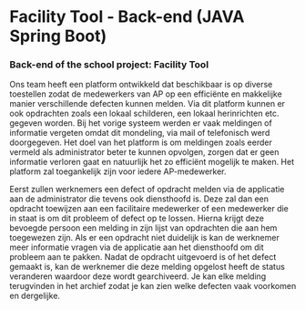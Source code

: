 # Facility Tool - Back-end (JAVA Spring Boot)
### Back-end of the school project: Facility Tool

Ons team heeft een platform ontwikkeld dat beschikbaar is op diverse toestellen zodat de medewerkers van AP op een efficiënte en makkelijke manier verschillende defecten kunnen melden. Via dit platform kunnen er ook opdrachten zoals een lokaal schilderen, een lokaal herinrichten etc. gegeven worden. Bij het vorige systeem werden er vaak meldingen of informatie vergeten omdat dit mondeling, via mail of telefonisch werd doorgegeven. Het doel van het platform is om meldingen zoals eerder vermeld als administrator beter te kunnen opvolgen, zorgen dat er geen informatie verloren gaat en natuurlijk het zo efficiënt mogelijk te maken. Het platform zal toegankelijk zijn voor iedere AP-medewerker. 

Eerst zullen werknemers een defect of opdracht melden via de applicatie aan de administrator die tevens ook diensthoofd is. Deze zal dan een opdracht toewijzen aan een facilitaire medewerker of een medewerker die in staat is om dit probleem of defect op te lossen. Hierna krijgt deze bevoegde persoon een melding in zijn lijst van opdrachten die aan hem toegewezen zijn. Als er een opdracht niet duidelijk is kan de werknemer meer informatie vragen via de applicatie aan het diensthoofd om dit probleem aan te pakken. Nadat de opdracht uitgevoerd is of het defect gemaakt is, kan de werknemer die deze melding opgelost heeft de status veranderen waardoor deze wordt gearchiveerd. Je kan elke melding terugvinden in het archief zodat je kan zien welke defecten vaak voorkomen en dergelijke.

